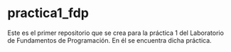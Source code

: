 # practica1_fdp
Este es el primer repositorio que se crea para la práctica 1 del Laboratorio de Fundamentos de Programación. En él se encuentra dicha práctica.

